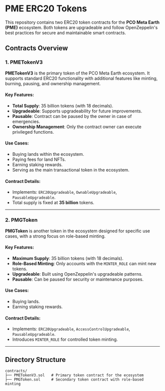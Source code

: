 # PME ERC20 Tokens

This repository contains two ERC20 token contracts for the **PCO Meta Earth (PME)** ecosystem. Both tokens are upgradeable and follow OpenZeppelin's best practices for secure and maintainable smart contracts.

## Contracts Overview

### 1. PMETokenV3
**PMETokenV3** is the primary token of the PCO Meta Earth ecosystem. It supports standard ERC20 functionality with additional features like minting, burning, pausing, and ownership management.

#### Key Features:
- **Total Supply**: 35 billion tokens (with 18 decimals).
- **Upgradeable**: Supports upgradeability for future improvements.
- **Pausable**: Contract can be paused by the owner in case of emergencies.
- **Ownership Management**: Only the contract owner can execute privileged functions.

#### Use Cases:
- Buying lands within the ecosystem.
- Paying fees for land NFTs.
- Earning staking rewards.
- Serving as the main transactional token in the ecosystem.

#### Contract Details:
- Implements: `ERC20Upgradeable`, `OwnableUpgradeable`, `PausableUpgradeable`.
- Total supply is fixed at **35 billion** tokens.

---

### 2. PMGToken
**PMGToken** is another token in the ecosystem designed for specific use cases, with a strong focus on role-based minting.

#### Key Features:
- **Maximum Supply**: 35 billion tokens (with 18 decimals).
- **Role-Based Minting**: Only accounts with the `MINTER_ROLE` can mint new tokens.
- **Upgradeable**: Built using OpenZeppelin's upgradeable patterns.
- **Pausable**: Can be paused for security or maintenance purposes.

#### Use Cases:
- Buying lands.
- Earning staking rewards.

#### Contract Details:
- Implements: `ERC20Upgradeable`, `AccessControlUpgradeable`, `PausableUpgradeable`.
- Introduces `MINTER_ROLE` for controlled token minting.

---

## Directory Structure

```plaintext
contracts/
├── PMETokenV3.sol   # Primary token contract for the ecosystem
├── PMGToken.sol     # Secondary token contract with role-based minting

